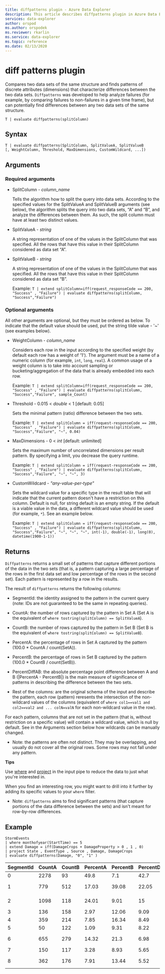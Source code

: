 ```yaml
---
title: diffpatterns plugin - Azure Data Explorer
description: This article describes diffpatterns plugin in Azure Data Explorer.
services: data-explorer
author: orspod
ms.author: orspodek
ms.reviewer: rkarlin
ms.service: data-explorer
ms.topic: reference
ms.date: 02/13/2020
---
```

# diff patterns plugin

Compares two data sets of the same structure and finds patterns of discrete attributes (dimensions) that characterize differences between the two data sets.
 `Diffpatterns` was developed to help analyze failures (for example, by comparing failures to non-failures in a given time frame), but can potentially find differences between any two data sets of the same structure. 

```kusto
T | evaluate diffpatterns(splitColumn)
```


## Syntax

`T | evaluate diffpatterns(SplitColumn, SplitValueA, SplitValueB [, WeightColumn, Threshold, MaxDimensions, CustomWildcard, ...])` 

## Arguments 

### Required arguments

* SplitColumn - *column_name*

    Tells the algorithm how to split the query into data sets. According to the specified values for the SplitValueA and SplitValueB arguments (see below), the algorithm splits the query into two data sets, “A” and “B”, and analyze the differences between them. As such, the split column must have at least two distinct values.

* SplitValueA - *string*

    A string representation of one of the values in the SplitColumn that was specified. All the rows that have this value in their SplitColumn considered as data set “A”.

* SplitValueB - *string*

    A string representation of one of the values in the SplitColumn that was specified. All the rows that have this value in their SplitColumn considered as data set  “B”.

    Example: `T | extend splitColumn=iff(request_responseCode == 200, "Success" , "Failure") | evaluate diffpatterns(splitColumn, "Success","Failure") `

### Optional arguments

All other arguments are optional, but they must be ordered as below. To indicate that the default value should be used, put the string tilde value - '~' (see examples below).

* WeightColumn - *column_name*

    Considers each row in the input according to the specified weight (by default each row has a weight of '1'). The argument must be a name of a numeric column (for example, `int`, `long`, `real`).
    A common usage of a weight column is to take into account sampling or bucketing/aggregation of the data that is already embedded into each row.
    
    Example: `T | extend splitColumn=iff(request_responseCode == 200, "Success" , "Failure") | evaluate diffpatterns(splitColumn, "Success","Failure", sample_Count) `

* Threshold - 0.015 < *double* < 1 [default: 0.05]

    Sets the minimal pattern (ratio) difference between the two sets.

    Example:  `T | extend splitColumn = iff(request-responseCode == 200, "Success" , "Failure") | evaluate diffpatterns(splitColumn, "Success","Failure", "~", 0.04)`

* MaxDimensions  - 0 < *int* [default: unlimited]

    Sets the maximum number of uncorrelated dimensions per result pattern. By specifying a limit, you decrease the query runtime.

    Example:  `T | extend splitColumn = iff(request-responseCode == 200, "Success" , "Failure") | evaluate diffpatterns(splitColumn, "Success","Failure", "~", "~", 3)`

* CustomWildcard - *"any-value-per-type"*

    Sets the wildcard value for a specific type in the result table that will indicate that the current pattern doesn't have a restriction on this column.
    Default is null, for string default is an empty string. If the default is a viable value in the data, a different wildcard value should be used (for example, `*`).
    See an example below.

    Example: `T | extend splitColumn = iff(request-responseCode == 200, "Success" , "Failure") | evaluate diffpatterns(splitColumn, "Success","Failure", "~", "~", "~", int(-1), double(-1), long(0), datetime(1900-1-1))`

## Returns

`Diffpatterns` returns a small set of patterns that capture different portions of the data in the two sets (that is, a pattern capturing a large percentage of the rows in the first data set and low percentage of the rows in the second set). Each pattern is represented by a row in the results.

The result of `diffpatterns` returns the following columns:

* SegmentId: the identity assigned to the pattern in the current query (note: IDs are not guaranteed to be the same in repeating queries).

* CountA: the number of rows captured by the pattern in Set A (Set A is the equivalent of `where tostring(splitColumn) == SplitValueA`).

* CountB: the number of rows captured by the pattern in Set B (Set B is the equivalent of `where tostring(splitColumn) == SplitValueB`).

* PercentA: the percentage of rows in Set A captured by the pattern (100.0 * CountA / count(SetA)).

* PercentB: the percentage of rows in Set B captured by the pattern (100.0 * CountB / count(SetB)).

* PercentDiffAB: the absolute percentage point difference between A and B (|PercentA - PercentB|) is the main measure of significance of patterns in describing the difference between the two sets.

* Rest of the columns: are the original schema of the input and describe the pattern, each row (pattern) reresents the intersection of the non-wildcard values of the columns (equivalent of `where col1==val1 and col2==val2 and ... colN=valN` for each non-wildcard value in the row).

For each pattern, columns that are not set in the pattern (that is, without restriction on a specific value) will contain a wildcard value, which is null by default. See in the Arguments section below how wildcards can be manually changed.

* Note: the patterns are often not distinct. They may be overlapping, and usually do not cover all the original rows. Some rows may not fall under any pattern.


**Tips**

Use [where](./whereoperator.md) and [project](./projectoperator.md) in the input pipe to reduce the data to just what you're interested in.

When you find an interesting row, you might want to drill into it further by adding its specific values to your `where` filter.

* Note: `diffpatterns` aims to find significant patterns (that capture portions of the data difference between the sets) and isn't meant for row-by-row differences.

## Example

<!-- csl: https://help.kusto.windows.net:443/Samples -->
```kusto
StormEvents 
| where monthofyear(StartTime) == 5
| extend Damage = iff(DamageCrops + DamageProperty > 0 , 1 , 0)
| project State , EventType , Source , Damage, DamageCrops
| evaluate diffpatterns(Damage, "0", "1" )
```

|SegmentId|CountA|CountB|PercentA|PercentB|PercentDiffAB|State|EventType|Source|DamageCrops|
|---|---|---|---|---|---|---|---|---|---|
|0|2278|93|49.8|7.1|42.7||Hail||0|
|1|779|512|17.03|39.08|22.05||Thunderstorm Wind|||
|2|1098|118|24.01|9.01|15|||Trained Spotter|0|
|3|136|158|2.97|12.06|9.09|||Newspaper||
|4|359|214|7.85|16.34|8.49||Flash Flood|||
|5|50|122|1.09|9.31|8.22|IOWA||||
|6|655|279|14.32|21.3|6.98|||Law Enforcement||
|7|150|117|3.28|8.93|5.65||Flood|||
|8|362|176|7.91|13.44|5.52|||Emergency Manager||
